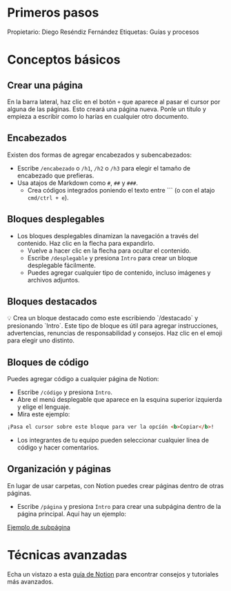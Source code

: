 # Primeros pasos

Propietario: Diego Reséndiz Fernández
Etiquetas: Guías y procesos


# Conceptos básicos

## Crear una página

En la barra lateral, haz clic en el botón `+` que aparece al pasar el cursor por alguna de las páginas. Esto creará una página nueva. Ponle un título y empieza a escribir como lo harías en cualquier otro documento.

## Encabezados

Existen dos formas de agregar encabezados y subencabezados:

- Escribe `/encabezado` o `/h1`, `/h2` o `/h3` para elegir el tamaño de encabezado que prefieras.
- Usa atajos de Markdown como `#`, `##` y `###`.
    - Crea códigos integrados poniendo el texto entre ``` (o con el atajo `cmd/ctrl + e`).

## Bloques desplegables

- Los bloques desplegables dinamizan la navegación a través del contenido. Haz clic en la flecha para expandirlo.
    - Vuelve a hacer clic en la flecha para ocultar el contenido.
    - Escribe `/desplegable` y presiona `Intro` para crear un bloque desplegable fácilmente.
    - Puedes agregar cualquier tipo de contenido, incluso imágenes y archivos adjuntos.

## Bloques destacados

<aside>
💡 Crea un bloque destacado como este escribiendo `/destacado` y presionando `Intro`. 
Este tipo de bloque es útil para agregar instrucciones, advertencias, renuncias de responsabilidad y consejos.
Haz clic en el emoji para elegir uno distinto.

</aside>

## Bloques de código

Puedes agregar código a cualquier página de Notion:

- Escribe `/código` y presiona `Intro`.
- Abre el menú desplegable que aparece en la esquina superior izquierda y elige el lenguaje.
- Mira este ejemplo:

```html
¡Pasa el cursor sobre este bloque para ver la opcíón <b>Copiar</b>!
```

- Los integrantes de tu equipo pueden seleccionar cualquier línea de código y hacer comentarios.

## Organización y páginas

En lugar de usar carpetas, con Notion puedes crear páginas dentro de otras páginas.

- Escribe `/página` y presiona `Intro` para crear una subpágina dentro de la página principal. Aquí hay un ejemplo:

[Ejemplo de subpágina](Primeros%20pasos%20b6fa83a6864d4dee9e1a1f8309f9bc84/Ejemplo%20de%20subpa%CC%81gina%20141820cfff26403a92396f26b016fdb5.md)

# Técnicas avanzadas

Echa un vistazo a esta [guía de Notion](https://www.notion.so/es-la/help/guides/writing-and-editing-basics) para encontrar consejos y tutoriales más avanzados.

